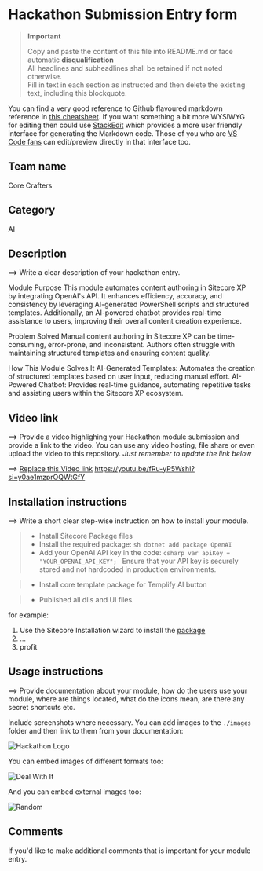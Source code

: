 # Hackathon Submission Entry form

> __Important__  
> 
> Copy and paste the content of this file into README.md or face automatic __disqualification__  
> All headlines and subheadlines shall be retained if not noted otherwise.  
> Fill in text in each section as instructed and then delete the existing text, including this blockquote.

You can find a very good reference to Github flavoured markdown reference in [this cheatsheet](https://github.com/adam-p/markdown-here/wiki/Markdown-Cheatsheet). If you want something a bit more WYSIWYG for editing then could use [StackEdit](https://stackedit.io/app) which provides a more user friendly interface for generating the Markdown code. Those of you who are [VS Code fans](https://code.visualstudio.com/docs/languages/markdown#_markdown-preview) can edit/preview directly in that interface too.

## Team name
Core Crafters

## Category
AI

## Description
⟹ Write a clear description of your hackathon entry.  

Module Purpose
This module automates content authoring in Sitecore XP by integrating OpenAI's API. It enhances efficiency, accuracy, and consistency by leveraging AI-generated PowerShell scripts and structured templates. Additionally, an AI-powered chatbot provides real-time assistance to users, improving their overall content creation experience.

Problem Solved
Manual content authoring in Sitecore XP can be time-consuming, error-prone, and inconsistent. Authors often struggle with maintaining structured templates and ensuring content quality.

How This Module Solves It
AI-Generated Templates: Automates the creation of structured templates based on user input, reducing manual effort.
AI-Powered Chatbot: Provides real-time guidance, automating repetitive tasks and assisting users within the Sitecore XP ecosystem.


## Video link
⟹ Provide a video highlighing your Hackathon module submission and provide a link to the video. You can use any video hosting, file share or even upload the video to this repository. _Just remember to update the link below_

⟹ [Replace this Video link](#video-link)
https://youtu.be/fRu-yP5WshI?si=y0ae1mzprOQWtGfY

## Installation instructions
⟹ Write a short clear step-wise instruction on how to install your module.  

> - Install Sitecore Package files
> - Install the required package:
    ```sh
    dotnet add package OpenAI
    ```
> - Add your OpenAI API key in the code:
    ```csharp
    var apiKey = "YOUR_OPENAI_API_KEY";
    ```
	Ensure that your API key is securely stored and not hardcoded in production environments.

> - Install core template package for Templify AI button

> - Published all dlls and UI files.

for example:

1. Use the Sitecore Installation wizard to install the [package](#link-to-package)
2. ...
3. profit



## Usage instructions
⟹ Provide documentation about your module, how do the users use your module, where are things located, what do the icons mean, are there any secret shortcuts etc.

Include screenshots where necessary. You can add images to the `./images` folder and then link to them from your documentation:

![Hackathon Logo](docs/images/hackathon.png?raw=true "Hackathon Logo")

You can embed images of different formats too:

![Deal With It](docs/images/deal-with-it.gif?raw=true "Deal With It")

And you can embed external images too:

![Random](https://thiscatdoesnotexist.com/)

## Comments
If you'd like to make additional comments that is important for your module entry.
